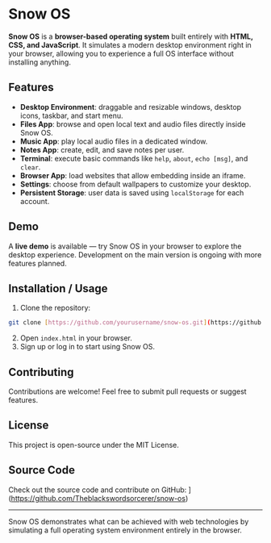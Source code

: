 # Snow OS

**Snow OS** is a **browser-based operating system** built entirely with **HTML, CSS, and JavaScript**. It simulates a modern desktop environment right in your browser, allowing you to experience a full OS interface without installing anything.

## Features

* **Desktop Environment**: draggable and resizable windows, desktop icons, taskbar, and start menu.
* **Files App**: browse and open local text and audio files directly inside Snow OS.
* **Music App**: play local audio files in a dedicated window.
* **Notes App**: create, edit, and save notes per user.
* **Terminal**: execute basic commands like `help`, `about`, `echo [msg]`, and `clear`.
* **Browser App**: load websites that allow embedding inside an iframe.
* **Settings**: choose from default wallpapers to customize your desktop.
* **Persistent Storage**: user data is saved using `localStorage` for each account.

## Demo

A **live demo** is available — try Snow OS in your browser to explore the desktop experience. Development on the main version is ongoing with more features planned.

## Installation / Usage

1. Clone the repository:

```bash
git clone [https://github.com/yourusername/snow-os.git](https://github.com/Theblackswordsorcerer/snow-os)
```

2. Open `index.html` in your browser.
3. Sign up or log in to start using Snow OS.

## Contributing

Contributions are welcome! Feel free to submit pull requests or suggest features.

## License

This project is open-source under the MIT License.

## Source Code

Check out the source code and contribute on GitHub: ](https://github.com/Theblackswordsorcerer/snow-os)

---

Snow OS demonstrates what can be achieved with web technologies by simulating a full operating system environment entirely in the browser.
